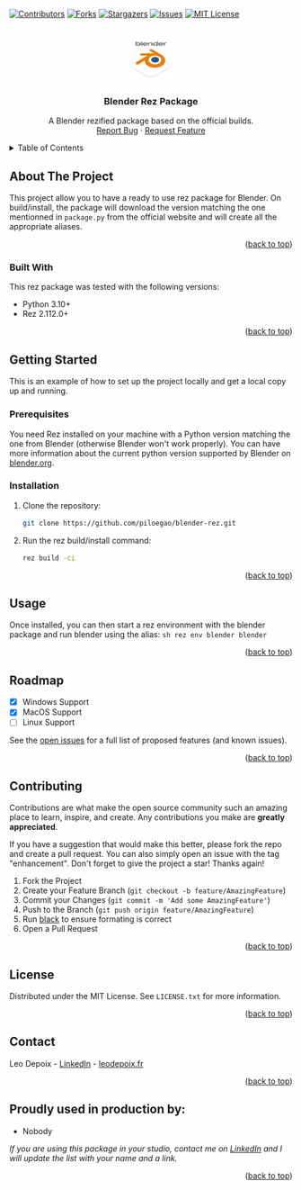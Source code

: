 <!-- Template: https://github.com/othneildrew/Best-README-Template/blob/master/README.md -->

<a name="readme-top"></a>


<!-- PROJECT SHIELDS -->
<!--
*** I'm using markdown "reference style" links for readability.
*** Reference links are enclosed in brackets [ ] instead of parentheses ( ).
*** See the bottom of this document for the declaration of the reference variables
*** for contributors-url, forks-url, etc. This is an optional, concise syntax you may use.
*** https://www.markdownguide.org/basic-syntax/#reference-style-links
-->
[![Contributors][contributors-shield]][contributors-url]
[![Forks][forks-shield]][forks-url]
[![Stargazers][stars-shield]][stars-url]
[![Issues][issues-shield]][issues-url]
[![MIT License][license-shield]][license-url]


<!-- PROJECT LOGO -->
<br />
<div align="center">
  <a href="https://github.com/piloegao/blender-rez">
    <img src="images/blender_community_badge_white.svg" alt="Logo" width="80" height="80">
  </a>

  <h3 align="center">Blender Rez Package</h3>

  <p align="center">
    A Blender rezified package based on the official builds.
    <br />
    <a href="https://github.com/piloegao/blender-rez/issues">Report Bug</a>
    ·
    <a href="https://github.com/piloegao/blender-rez/issues">Request Feature</a>
  </p>
</div>



<!-- TABLE OF CONTENTS -->
<details>
  <summary>Table of Contents</summary>
  <ol>
    <li>
      <a href="#about-the-project">About The Project</a>
      <ul>
        <li><a href="#built-with">Built With</a></li>
      </ul>
    </li>
    <li>
      <a href="#getting-started">Getting Started</a>
      <ul>
        <li><a href="#prerequisites">Prerequisites</a></li>
        <li><a href="#installation">Installation</a></li>
      </ul>
    </li>
    <li><a href="#usage">Usage</a></li>
    <li><a href="#roadmap">Roadmap</a></li>
    <li><a href="#contributing">Contributing</a></li>
    <li><a href="#license">License</a></li>
    <li><a href="#contact">Contact</a></li>
    <li><a href="#acknowledgments">Acknowledgments</a></li>
  </ol>
</details>



<!-- ABOUT THE PROJECT -->
## About The Project

This project allow you to have a ready to use rez package for Blender. On build/install, the package will download the version matching the one mentionned in `package.py` from the official website and will create all the appropriate aliases.

<p align="right">(<a href="#readme-top">back to top</a>)</p>



### Built With

This rez package was tested with the following versions:

* Python 3.10+
* Rez 2.112.0+

<p align="right">(<a href="#readme-top">back to top</a>)</p>



<!-- GETTING STARTED -->
## Getting Started

This is an example of how to set up the project locally and get a local copy up and running.

### Prerequisites

You need Rez installed on your machine with a Python version matching the one from Blender (otherwise Blender won't work properly).
You can have more information about the current python version supported by Blender on [blender.org][blender-url].

### Installation


1. Clone the repository:
   ```sh
   git clone https://github.com/piloegao/blender-rez.git
   ```
2. Run the rez build/install command:
   ```sh
   rez build -ci
   ```

<p align="right">(<a href="#readme-top">back to top</a>)</p>



<!-- USAGE EXAMPLES -->
## Usage

Once installed, you can then start a rez environment with the blender package and run blender using the alias:
    ```sh
    rez env blender
    blender
    ```

<p align="right">(<a href="#readme-top">back to top</a>)</p>



<!-- ROADMAP -->
## Roadmap

- [x] Windows Support
- [x] MacOS Support
- [ ] Linux Support

See the [open issues](https://github.com/piloegao/blender-rez/issues) for a full list of proposed features (and known issues).

<p align="right">(<a href="#readme-top">back to top</a>)</p>



<!-- CONTRIBUTING -->
## Contributing

Contributions are what make the open source community such an amazing place to learn, inspire, and create. Any contributions you make are **greatly appreciated**.

If you have a suggestion that would make this better, please fork the repo and create a pull request. You can also simply open an issue with the tag "enhancement".
Don't forget to give the project a star! Thanks again!

1. Fork the Project
2. Create your Feature Branch (`git checkout -b feature/AmazingFeature`)
3. Commit your Changes (`git commit -m 'Add some AmazingFeature'`)
4. Push to the Branch (`git push origin feature/AmazingFeature`)
5. Run [black](https://github.com/psf/black) to ensure formating is correct
5. Open a Pull Request

<p align="right">(<a href="#readme-top">back to top</a>)</p>



<!-- LICENSE -->
## License

Distributed under the MIT License. See `LICENSE.txt` for more information.

<p align="right">(<a href="#readme-top">back to top</a>)</p>



<!-- CONTACT -->
## Contact

Leo Depoix - [LinkedIn][linkedin-url] - [leodepoix.fr](www.leodepoix.fr)

<p align="right">(<a href="#readme-top">back to top</a>)</p>



<!-- ACKNOWLEDGMENTS -->
## Proudly used in production by:

* Nobody

_If you are using this package in your studio, contact me on [LinkedIn][linkedin-url] and I will update the list with your name and a link._


<p align="right">(<a href="#readme-top">back to top</a>)</p>


<!-- MARKDOWN LINKS & IMAGES -->
<!-- https://www.markdownguide.org/basic-syntax/#reference-style-links -->
[contributors-shield]: https://img.shields.io/github/contributors/piloegao/blender-rez.svg?style=for-the-badge
[contributors-url]: https://github.com/piloegao/blender-rez/graphs/contributors
[forks-shield]: https://img.shields.io/github/forks/piloegao/blender-rez.svg?style=for-the-badge
[forks-url]: https://github.com/piloegao/blender-rez/network/members
[stars-shield]: https://img.shields.io/github/stars/piloegao/blender-rez.svg?style=for-the-badge
[stars-url]: https://github.com/piloegao/blender-rez/stargazers
[issues-shield]: https://img.shields.io/github/issues/piloegao/blender-rez.svg?style=for-the-badge
[issues-url]: https://github.com/piloegao/blender-rez/issues
[license-shield]: https://img.shields.io/github/license/piloegao/blender-rez.svg?style=for-the-badge
[license-url]: https://github.com/piloegao/blender-rez/blob/master/LICENSE.txt
[blender-url]: https://www.blender.org/
[linkedin-url]: https://linkedin.com/in/piloegao